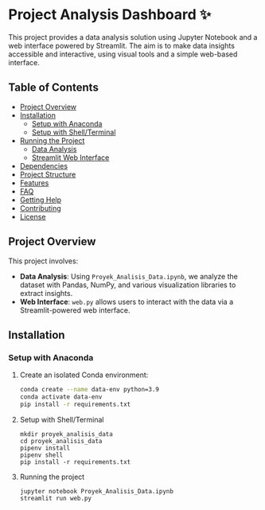 # Project Analysis Dashboard ✨

This project provides a data analysis solution using Jupyter Notebook and a web interface powered by Streamlit. The aim is to make data insights accessible and interactive, using visual tools and a simple web-based interface.

## Table of Contents
- [Project Overview](#project-overview)
- [Installation](#installation)
  - [Setup with Anaconda](#setup-with-anaconda)
  - [Setup with Shell/Terminal](#setup-with-shellterminal)
- [Running the Project](#running-the-project)
  - [Data Analysis](#data-analysis)
  - [Streamlit Web Interface](#streamlit-web-interface)
- [Dependencies](#dependencies)
- [Project Structure](#project-structure)
- [Features](#features)
- [FAQ](#faq)
- [Getting Help](#getting-help)
- [Contributing](#contributing)
- [License](#license)

## Project Overview

This project involves:
- **Data Analysis**: Using `Proyek_Analisis_Data.ipynb`, we analyze the dataset with Pandas, NumPy, and various visualization libraries to extract insights.
- **Web Interface**: `web.py` allows users to interact with the data via a Streamlit-powered web interface.

## Installation

### Setup with Anaconda

1. Create an isolated Conda environment:
   ```sh
   conda create --name data-env python=3.9
   conda activate data-env
   pip install -r requirements.txt
   ```

2. Setup with Shell/Terminal
   ```
   mkdir proyek_analisis_data
   cd proyek_analisis_data
   pipenv install
   pipenv shell
   pip install -r requirements.txt
   ```

3. Running the project
   ```
   jupyter notebook Proyek_Analisis_Data.ipynb
   streamlit run web.py
   ```

